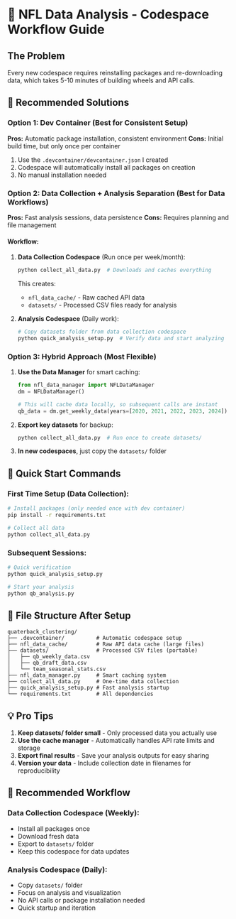 # 🏈 NFL Data Analysis - Codespace Workflow Guide

## The Problem
Every new codespace requires reinstalling packages and re-downloading data, which takes 5-10 minutes of building wheels and API calls.

## 🎯 Recommended Solutions

### Option 1: Dev Container (Best for Consistent Setup)
**Pros:** Automatic package installation, consistent environment
**Cons:** Initial build time, but only once per container

1. Use the `.devcontainer/devcontainer.json` I created
2. Codespace will automatically install all packages on creation
3. No manual installation needed

### Option 2: Data Collection + Analysis Separation (Best for Data Workflows)
**Pros:** Fast analysis sessions, data persistence
**Cons:** Requires planning and file management

#### Workflow:
1. **Data Collection Codespace** (Run once per week/month):
   ```bash
   python collect_all_data.py  # Downloads and caches everything
   ```
   This creates:
   - `nfl_data_cache/` - Raw cached API data
   - `datasets/` - Processed CSV files ready for analysis

2. **Analysis Codespace** (Daily work):
   ```bash
   # Copy datasets folder from data collection codespace
   python quick_analysis_setup.py  # Verify data and start analyzing
   ```

### Option 3: Hybrid Approach (Most Flexible)

1. **Use the Data Manager** for smart caching:
   ```python
   from nfl_data_manager import NFLDataManager
   dm = NFLDataManager()
   
   # This will cache data locally, so subsequent calls are instant
   qb_data = dm.get_weekly_data(years=[2020, 2021, 2022, 2023, 2024])
   ```

2. **Export key datasets** for backup:
   ```bash
   python collect_all_data.py  # Run once to create datasets/
   ```

3. **In new codespaces**, just copy the `datasets/` folder

## 🚀 Quick Start Commands

### First Time Setup (Data Collection):
```bash
# Install packages (only needed once with dev container)
pip install -r requirements.txt

# Collect all data
python collect_all_data.py
```

### Subsequent Sessions:
```bash
# Quick verification
python quick_analysis_setup.py

# Start your analysis
python qb_analysis.py
```

## 📁 File Structure After Setup
```
quaterback_clustering/
├── .devcontainer/          # Automatic codespace setup
├── nfl_data_cache/         # Raw API data cache (large files)
├── datasets/               # Processed CSV files (portable)
│   ├── qb_weekly_data.csv
│   ├── qb_draft_data.csv
│   └── team_seasonal_stats.csv
├── nfl_data_manager.py     # Smart caching system
├── collect_all_data.py     # One-time data collection
├── quick_analysis_setup.py # Fast analysis startup
└── requirements.txt        # All dependencies
```

## 💡 Pro Tips

1. **Keep datasets/ folder small** - Only processed data you actually use
2. **Use the cache manager** - Automatically handles API rate limits and storage
3. **Export final results** - Save your analysis outputs for easy sharing
4. **Version your data** - Include collection date in filenames for reproducibility

## 🔄 Recommended Workflow

### Data Collection Codespace (Weekly):
- Install all packages once
- Download fresh data
- Export to `datasets/` folder
- Keep this codespace for data updates

### Analysis Codespace (Daily):
- Copy `datasets/` folder
- Focus on analysis and visualization
- No API calls or package installation needed
- Quick startup and iteration
